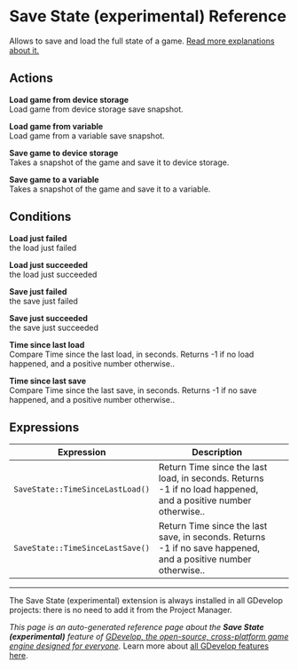 # Save State (experimental) Reference

Allows to save and load the full state of a game. [Read more explanations about it.](/gdevelop5/all-features/save-state)

## Actions

**Load game from device storage**  
Load game from device storage save snapshot.

**Load game from variable**  
Load game from a variable save snapshot.

**Save game to device storage**  
Takes a snapshot of the game and save it to device storage.

**Save game to a variable**  
Takes a snapshot of the game and save it to a variable.

## Conditions

**Load just failed**  
the load just failed

**Load just succeeded**  
the load just succeeded

**Save just failed**  
the save just failed

**Save just succeeded**  
the save just succeeded

**Time since last load**  
Compare Time since the last load, in seconds. Returns -1 if no load happened, and a positive number otherwise..

**Time since last save**  
Compare Time since the last save, in seconds. Returns -1 if no save happened, and a positive number otherwise..

## Expressions

| Expression | Description |  |
|-----|-----|-----|
| `SaveState::TimeSinceLastLoad()` | Return Time since the last load, in seconds. Returns -1 if no load happened, and a positive number otherwise.. ||
| `SaveState::TimeSinceLastSave()` | Return Time since the last save, in seconds. Returns -1 if no save happened, and a positive number otherwise.. ||



---

The Save State (experimental) extension is always installed in all GDevelop projects: there is no need to add it from the Project Manager.

*This page is an auto-generated reference page about the **Save State (experimental)** feature of [GDevelop, the open-source, cross-platform game engine designed for everyone](https://gdevelop.io/).* Learn more about [all GDevelop features here](/gdevelop5/all-features).